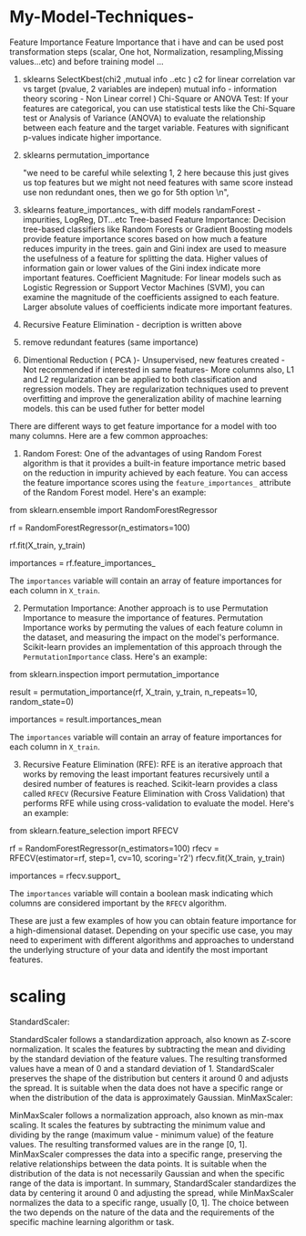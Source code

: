 # My-Model-Techniques-
Feature Importance
Feature Importance that i have  and can be used post transformation steps (scalar, One hot, Normalization, resampling,Missing values...etc) and before training model ...

1. sklearns SelectKbest(chi2 ,mutual info ..etc ) c2 for linear correlation var vs target (pvalue, 2 variables are indepen)
  mutual info - information theory scoring - Non Linear correl )
Chi-Square or ANOVA Test: If your features are categorical, you can use statistical tests like the Chi-Square test or Analysis of Variance (ANOVA) to evaluate the relationship between each feature and the target variable. Features with significant p-values indicate higher importance.
  
3. sklearns permutation_importance

      "we need to be careful while selexting 1, 2 here because this just gives us top features but we might not need features with same score instead use non redundant ones, then we go for 5th option \n", 

4. sklearns feature_importances_ with diff models  randamForest - impurities, LogReg, DT...etc
Tree-based Feature Importance: Decision tree-based classifiers like Random Forests or Gradient Boosting models provide feature importance scores based on how much a feature reduces impurity in the trees. gain and Gini index are used to measure the usefulness of a feature for splitting the data. Higher values of information gain or lower values of the Gini index indicate more important features.
Coefficient Magnitude: For linear models such as Logistic Regression or Support Vector Machines (SVM), you can examine the magnitude of the coefficients assigned to each feature. Larger absolute values of coefficients indicate more important features.

6. Recursive Feature Elimination  - decription is written above 

7. remove redundant features (same importance)

5. Dimentional Reduction (  PCA )- Unsupervised, new features created - Not recommended if interested in same features- More columns
   also, L1 and L2 regularization can be applied to both classification and regression models. They are regularization techniques used to prevent overfitting and improve the generalization ability of machine learning models. this can be used futher for better model 



There are different ways to get feature importance for a model with too many columns. Here are a few common approaches:

1. Random Forest: One of the advantages of using Random Forest algorithm is that it provides a built-in feature importance metric based on the reduction in impurity achieved by each feature. You can access the feature importance scores using the `feature_importances_` attribute of the Random Forest model. Here's an example:


from sklearn.ensemble import RandomForestRegressor

rf = RandomForestRegressor(n_estimators=100)

rf.fit(X_train, y_train)

importances = rf.feature_importances_

The `importances` variable will contain an array of feature importances for each column in `X_train`.

2. Permutation Importance: Another approach is to use Permutation Importance to measure the importance of features. Permutation Importance works by permuting the values of each feature column in the dataset, and measuring the impact on the model's performance. Scikit-learn provides an implementation of this approach through the `PermutationImportance` class. Here's an example:


from sklearn.inspection import permutation_importance

result = permutation_importance(rf, X_train, y_train, n_repeats=10, random_state=0)

importances = result.importances_mean

The `importances` variable will contain an array of feature importances for each column in `X_train`.

3. Recursive Feature Elimination (RFE): RFE is an iterative approach that works by removing the least important features recursively until a desired number of features is reached. Scikit-learn provides a class called `RFECV` (Recursive Feature Elimination with Cross Validation) that performs RFE while using cross-validation to evaluate the model. Here's an example:


from sklearn.feature_selection import RFECV

rf = RandomForestRegressor(n_estimators=100)
rfecv = RFECV(estimator=rf, step=1, cv=10, scoring='r2')
rfecv.fit(X_train, y_train)

importances = rfecv.support_

The `importances` variable will contain a boolean mask indicating which columns are considered important by the `RFECV` algorithm.

These are just a few examples of how you can obtain feature importance for a high-dimensional dataset. Depending on your specific use case, you may need to experiment with different algorithms and approaches to understand the underlying structure of your data and identify the most important features.
# scaling 
StandardScaler:

StandardScaler follows a standardization approach, also known as Z-score normalization.
It scales the features by subtracting the mean and dividing by the standard deviation of the feature values.
The resulting transformed values have a mean of 0 and a standard deviation of 1.
StandardScaler preserves the shape of the distribution but centers it around 0 and adjusts the spread.
It is suitable when the data does not have a specific range or when the distribution of the data is approximately Gaussian.
MinMaxScaler:

MinMaxScaler follows a normalization approach, also known as min-max scaling.
It scales the features by subtracting the minimum value and dividing by the range (maximum value - minimum value) of the feature values.
The resulting transformed values are in the range [0, 1].
MinMaxScaler compresses the data into a specific range, preserving the relative relationships between the data points.
It is suitable when the distribution of the data is not necessarily Gaussian and when the specific range of the data is important.
In summary, StandardScaler standardizes the data by centering it around 0 and adjusting the spread, while MinMaxScaler normalizes the data to a specific range, usually [0, 1]. The choice between the two depends on the nature of the data and the requirements of the specific machine learning algorithm or task.
